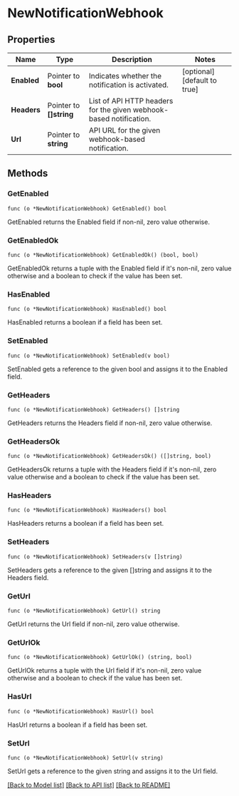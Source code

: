 # NewNotificationWebhook

## Properties

Name | Type | Description | Notes
------------ | ------------- | ------------- | -------------
**Enabled** | Pointer to **bool** | Indicates whether the notification is activated. | [optional] [default to true]
**Headers** | Pointer to **[]string** | List of API HTTP headers for the given webhook-based notification. | 
**Url** | Pointer to **string** | API URL for the given webhook-based notification. | 

## Methods

### GetEnabled

`func (o *NewNotificationWebhook) GetEnabled() bool`

GetEnabled returns the Enabled field if non-nil, zero value otherwise.

### GetEnabledOk

`func (o *NewNotificationWebhook) GetEnabledOk() (bool, bool)`

GetEnabledOk returns a tuple with the Enabled field if it's non-nil, zero value otherwise
and a boolean to check if the value has been set.

### HasEnabled

`func (o *NewNotificationWebhook) HasEnabled() bool`

HasEnabled returns a boolean if a field has been set.

### SetEnabled

`func (o *NewNotificationWebhook) SetEnabled(v bool)`

SetEnabled gets a reference to the given bool and assigns it to the Enabled field.

### GetHeaders

`func (o *NewNotificationWebhook) GetHeaders() []string`

GetHeaders returns the Headers field if non-nil, zero value otherwise.

### GetHeadersOk

`func (o *NewNotificationWebhook) GetHeadersOk() ([]string, bool)`

GetHeadersOk returns a tuple with the Headers field if it's non-nil, zero value otherwise
and a boolean to check if the value has been set.

### HasHeaders

`func (o *NewNotificationWebhook) HasHeaders() bool`

HasHeaders returns a boolean if a field has been set.

### SetHeaders

`func (o *NewNotificationWebhook) SetHeaders(v []string)`

SetHeaders gets a reference to the given []string and assigns it to the Headers field.

### GetUrl

`func (o *NewNotificationWebhook) GetUrl() string`

GetUrl returns the Url field if non-nil, zero value otherwise.

### GetUrlOk

`func (o *NewNotificationWebhook) GetUrlOk() (string, bool)`

GetUrlOk returns a tuple with the Url field if it's non-nil, zero value otherwise
and a boolean to check if the value has been set.

### HasUrl

`func (o *NewNotificationWebhook) HasUrl() bool`

HasUrl returns a boolean if a field has been set.

### SetUrl

`func (o *NewNotificationWebhook) SetUrl(v string)`

SetUrl gets a reference to the given string and assigns it to the Url field.


[[Back to Model list]](../README.md#documentation-for-models) [[Back to API list]](../README.md#documentation-for-api-endpoints) [[Back to README]](../README.md)


